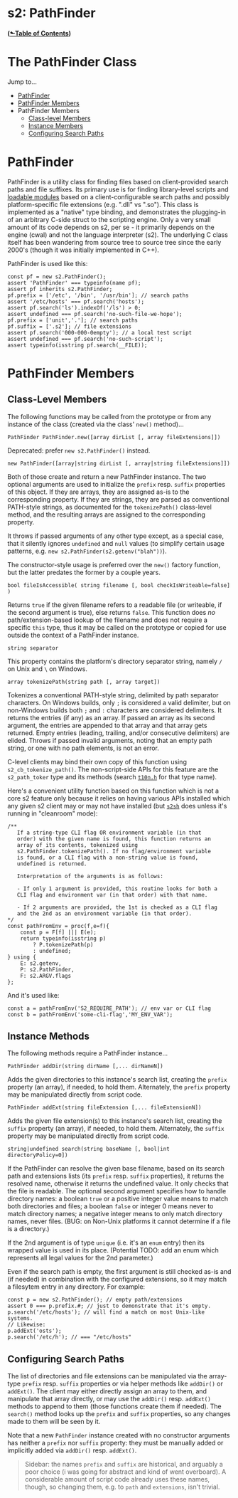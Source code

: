# s2: PathFinder
#### ([&#x2b11;Table of Contents](./))
# The PathFinder Class

Jump to...

* [PathFinder](#type-pathfinder)
* [PathFinder Members](#type-pathfinder-members)
* PathFinder Members
    * [Class-level Members](#type-pathfinder-members)
    * [Instance Members](#type-pathfinder-instance-members)
    * [Configuring Search Paths](#type-pathfinder-configure)

<a id="type-pathfinder"></a>
# PathFinder

PathFinder is a utility class for finding files based on
client-provided search paths and file suffixes. Its primary use is for
finding library-level scripts and [loadable modules](../mod/) based on
a client-configurable search paths and possibly platform-specific file
extensions (e.g. ".dll" vs ".so"). This class is implemented as a
"native" type binding, and demonstrates the plugging-in of an
arbitrary C-side struct to the scripting engine. Only a very small
amount of its code depends on s2, per se - it primarily depends on the
engine (cwal) and not the language interpreter (s2). The underlying C
class itself has been wandering from source tree to source tree since
the early 2000's (though it was initially implemented in C++).

PathFinder is used like this:

```s2
const pf = new s2.PathFinder();
assert 'PathFinder' === typeinfo(name pf);
assert pf inherits s2.PathFinder;
pf.prefix = ['/etc', '/bin', '/usr/bin']; // search paths
assert '/etc/hosts' === pf.search('hosts');
assert pf.search('ls').indexOf('/ls') > 0;
assert undefined === pf.search('no-such-file-we-hope');
pf.prefix = ['unit','.']; // search paths
pf.suffix = ['.s2']; // file extensions
assert pf.search('000-000-0empty'); // a local test script
assert undefined === pf.search('no-such-script');
assert typeinfo(isstring pf.search(__FILE));
```


<a id="type-pathfinder-members"></a>
# PathFinder Members

## Class-Level Members

The following functions may be called from the prototype or from any
instance of the class (created via the class' `new()` method)...

```s2-member-deprecated
PathFinder PathFinder.new([array dirList [, array fileExtensions]])
```
Deprecated: prefer `new s2.PathFinder()` instead.

```s2-member
new PathFinder([array|string dirList [, array|string fileExtensions]])
```

Both of those create and return a new PathFinder instance. The two optional
arguments are used to initialize the `prefix` resp. `suffix`
properties of this object. If they are arrays, they are assigned as-is to
the corresponding property. If they are strings, they are parsed as conventional
PATH-style strings, as documented for the `tokenizePath()` class-level method,
and the resulting arrays are assigned to the corresponding property.

It throws if passed arguments of any other type except, as a special case,
that it silently ignores `undefined` and `null` values (to simplify certain
usage patterns, e.g. `new s2.PathFinder(s2.getenv("blah"))`).

The constructor-style usage is preferred over the `new()` factory
function, but the latter predates the former by a couple years.


```s2-member
bool fileIsAccessible( string filename [, bool checkIsWriteable=false] )
```

Returns `true` if the given filename refers to a readable file (or
writeable, if the second argument is true), else returns `false`. This
function does *no* path/extension-based lookup of the filename and
does not require a specific `this` type, thus it may be called on
the prototype or copied for use outside the context of a PathFinder
instance.

```s2-member
string separator
```

This property contains the platform's directory separator string,
namely `/` on Unix and `\` on Windows.


```s2-member
array tokenizePath(string path [, array target])
```

Tokenizes a conventional PATH-style string, delimited by path
separator characters. On Windows builds, only `;` is considered a
valid delimiter, but on non-Windows builds both `;` and `:` characters
are considered delimiters. It returns the entries (if any) as an
array. If passed an array as its second argument, the entries are
appended to that array and that array gets returned. Empty entries
(leading, trailing, and/or consecutive delimiters) are elided. Throws
if passed invalid arguments, noting that an empty path string, or one
with no path elements, is not an error.

C-level clients may bind their own copy of this function using
`s2_cb_tokenize_path()`. The non-script-side APIs for this
feature are the `s2_path_toker` type and its methods (search
[`t10n.h`](/finfo/s2/t10n.h) for that type name).

Here's a convenient utility function based on this function
which is not a core s2 feature only because it relies on
having various APIs installed which any given s2 client may
or may not have installed (but [`s2sh`](s2sh.md) does unless it's
running in "cleanroom" mode):

```s2
/**
   If a string-type CLI flag OR environment variable (in that
   order) with the given name is found, this function returns an
   array of its contents, tokenized using
   s2.PathFinder.tokenizePath(). If no flag/environment variable
   is found, or a CLI flag with a non-string value is found,
   undefined is returned.

   Interpretation of the arguments is as follows:

   - If only 1 argument is provided, this routine looks for both a
   CLI flag and environment var (in that order) with that name.

   - If 2 arguments are provided, the 1st is checked as a CLI flag
   and the 2nd as an environment variable (in that order).
*/
const pathFromEnv = proc(f,e=f){
    const p = F[f] ||| E(e);
    return typeinfo(isstring p)
        ? P.tokenizePath(p)
        : undefined;
} using {
    E: s2.getenv,
    P: s2.PathFinder,
    F: s2.ARGV.flags
};
```

And it's used like:

```s2
const a = pathFromEnv('S2_REQUIRE_PATH'); // env var or CLI flag
const b = pathFromEnv('some-cli-flag','MY_ENV_VAR');
```

<a id="type-pathfinder-instance-methods"></a>
## Instance Methods

The following methods require a PathFinder instance...

```s2-member
PathFinder addDir(string dirName [,... dirNameN])
```

Adds the given directories to this instance's search list, creating
the `prefix` property (an array), if needed, to hold them.
Alternately, the `prefix` property may be manipulated directly from
script code.

```s2-member
PathFinder addExt(string fileExtension [,... fileExtensionN])
```
Adds the given file extension(s) to this instance's search list,
creating the `suffix` property (an array), if needed, to hold them.
Alternately, the `suffix` property may be manipulated directly from
script code.


```s2-member
string|undefined search(string baseName [, bool|int directoryPolicy=0])
```

If the PathFinder can resolve the given base filename, based on its
search path and extensions lists (its `prefix` resp. `suffix`
properties), it returns the resolved name, otherwise it returns the
undefined value. It only checks that the file is readable. The
optional second argument specifies how to handle directory names: a
boolean `true` or a positive integer value means to match both
directories and files; a boolean `false` or integer 0 means never to
match directory names; a negative integer means to only match
directory names, never files. (BUG: on Non-Unix platforms it cannot
determine if a file is a directory.)

If the 2nd argument is of type `unique` (i.e. it's an `enum` entry)
then its wrapped value is used in its place. (Potential TODO: add an
enum which represents all legal values for the 2nd parameter.)

Even if the search path is empty, the first argument is still checked
as-is and (if needed) in combination with the configured extensions,
so it may match a filesytem entry in any directory. For example:

```s2
const p = new s2.PathFinder(); // empty path/extensions
assert 0 === p.prefix.#; // just to demonstrate that it's empty.
p.search('/etc/hosts'); // will find a match on most Unix-like systems.
// Likewise:
p.addExt('osts');
p.search('/etc/h'); // === "/etc/hosts"
```


<a id="type-pathfinder-configure"></a>
## Configuring Search Paths

The list of directories and file extensions can be manipulated via the
array-type `prefix` resp. `suffix` properties or via helper methods
like `addDir()` or `addExt()`. The client may either directly assign
an array to them, and manipulate that array directly, or may use the
`addDir()` resp.  `addExt()` methods to append to them (those
functions create them if needed). The `search()` method looks up the
`prefix` and `suffix` properties, so any changes made to them will be
seen by it.

Note that a new `PathFinder` instance created with no constructor
arguments has neither a `prefix` nor `suffix` property: they must be
manually added or implicitly added via `addDir()` resp. `addExt()`.

> Sidebar: the names `prefix` and `suffix` are historical, and arguably a
poor choice (i was going for abstract and kind of went overboard). A
considerable amount of script code already uses these names, though,
so changing them, e.g. to `path` and `extensions`, isn't trivial.

